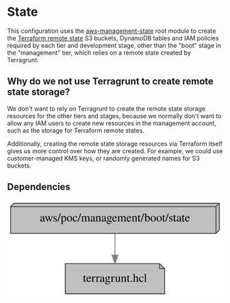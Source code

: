 # State

This configuration uses the
[aws-management-state](../../../../../modules/poc/aws-management-state)
root module to create the
[Terraform remote state](https://www.terraform.io/docs/language/state/remote.html)
S3 buckets, DynamoDB tables and IAM policies required by each tier and
development stage, other than the "boot" stage in the "management" tier, which
relies on a remote state created by Terragrunt.

## Why do we not use Terragrunt to create remote state storage?

We don't want to rely on Terragrunt to create the remote state storage resources
for the other tiers and stages, because we normally don't want to allow any IAM
users to create new resources in the management account, such as the storage for
Terraform remote states.

Additionally, creating the remote state storage resources via Terraform itself
gives us more control over how they are created. For example, we could use
customer-managed KMS keys, or randomly generated names for S3 buckets.

## Dependencies

![Dependency graph](graph.svg)
